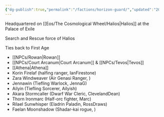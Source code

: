 ```yaml
---
{"dg-publish":true,"permalink":"/factions/horizon-guard/","updated":"2024-12-23T19:56:12.723-06:00"}
---
```


Headquartered on [[Eos/The Cosmological Wheel/Halios\|Halios]] at the Palace of Exile

Search and Rescue force of Halios

Ties back to First Age

- [[NPCs/Rowan\|Rowan]]
- [[NPCs/Court Arcanum\|Court Arcanum]] & [[NPCs/Tevos\|Tevos]]
- [[Athena\|Athena]]
- Korin Firelaf (halfing ranger, IanFirestone)
- Zara Windweaver (Air Genasi Ranger, )
- Jennawin (Tiefling Warlock, JennaG)
- Ailyin (Tiefling Sorcerer, Ailyish)
- Akara Stormcaller (Dwarf War Cleric, ClevelandDean)
- Thorn Ironmarc (Half-orc fighter, Marc)
- Rilael Sunwhisper (Eladrin Paladin, RossDraws)
- Faelan Moonshadow (Shadar-kai rogue, )